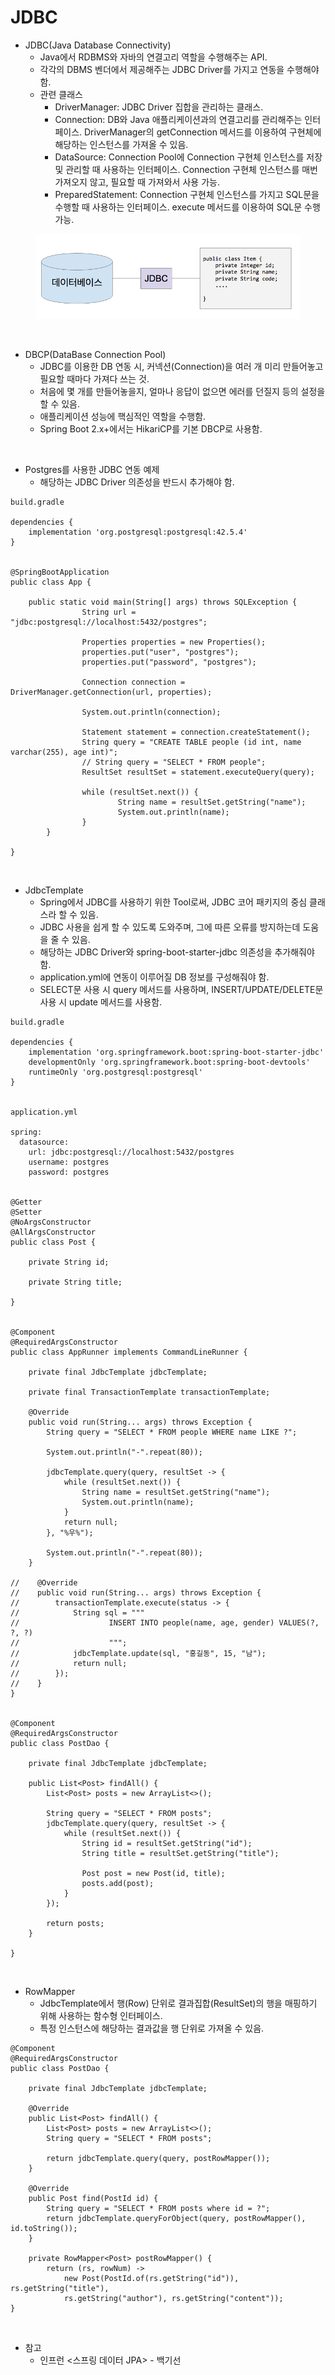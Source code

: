 # JDBC

* JDBC(Java Database Connectivity)
	* Java에서 RDBMS와 자바의 연결고리 역할을 수행해주는 API.
	* 각각의 DBMS 벤더에서 제공해주는 JDBC Driver를 가지고 연동을 수행해야 함.
	* 관련 클래스
		* DriverManager: JDBC Driver 집합을 관리하는 클래스.
		* Connection: DB와 Java 애플리케이션과의 연결고리를 관리해주는 인터페이스. DriverManager의 getConnection 메서드를 이용하여 구현체에 해당하는 인스턴스를 가져올 수 있음.
		* DataSource: Connection Pool에 Connection 구현체 인스턴스를 저장 및 관리할 때 사용하는 인터페이스. Connection 구현체 인스턴스를 매번 가져오지 않고, 필요할 때 가져와서 사용 가능.
		* PreparedStatement: Connection 구현체 인스턴스를 가지고 SQL문을 수행할 때 사용하는 인터페이스. execute 메서드를 이용하여 SQL문 수행 가능.

<figure><img src="./images/jdbc.png" alt=""></figure>

<br>

* DBCP(DataBase Connection Pool)
	* JDBC를 이용한 DB 연동 시, 커넥션(Connection)을 여러 개 미리 만들어놓고 필요할 때마다 가져다 쓰는 것.
	* 처음에 몇 개를 만들어놓을지, 얼마나 응답이 없으면 에러를 던질지 등의 설정을 할 수 있음.
	* 애플리케이션 성능에 핵심적인 역할을 수행함.
	* Spring Boot 2.x+에서는 HikariCP를 기본 DBCP로 사용함.

<br>

* Postgres를 사용한 JDBC 연동 예제
	* 해당하는 JDBC Driver 의존성을 반드시 추가해야 함.
```
build.gradle

dependencies {
	implementation 'org.postgresql:postgresql:42.5.4'
}


@SpringBootApplication
public class App {

    public static void main(String[] args) throws SQLException {
				String url = "jdbc:postgresql://localhost:5432/postgres";

				Properties properties = new Properties();
				properties.put("user", "postgres");
				properties.put("password", "postgres");

				Connection connection = DriverManager.getConnection(url, properties);

				System.out.println(connection);

				Statement statement = connection.createStatement();
				String query = "CREATE TABLE people (id int, name varchar(255), age int)";
				// String query = "SELECT * FROM people";
				ResultSet resultSet = statement.executeQuery(query);

				while (resultSet.next()) {
						String name = resultSet.getString("name");
						System.out.println(name);
				}
		}

}
```

<br>

* JdbcTemplate
	* Spring에서 JDBC를 사용하기 위한 Tool로써, JDBC 코어 패키지의 중심 클래스라 할 수 있음.
	* JDBC 사용을 쉽게 할 수 있도록 도와주며, 그에 따른 오류를 방지하는데 도움을 줄 수 있음.
	* 해당하는 JDBC Driver와 spring-boot-starter-jdbc 의존성을 추가해줘야 함.
	* application.yml에 연동이 이루어질 DB 정보를 구성해줘야 함.
	* SELECT문 사용 시 query 메서드를 사용하며, INSERT/UPDATE/DELETE문 사용 시 update 메서드를 사용함.
```
build.gradle

dependencies {
    implementation 'org.springframework.boot:spring-boot-starter-jdbc'
    developmentOnly 'org.springframework.boot:spring-boot-devtools'
    runtimeOnly 'org.postgresql:postgresql'
}


application.yml

spring:
  datasource:
    url: jdbc:postgresql://localhost:5432/postgres
    username: postgres
    password: postgres


@Getter
@Setter
@NoArgsConstructor
@AllArgsConstructor
public class Post {

	private String id;

	private String title;

}


@Component
@RequiredArgsConstructor
public class AppRunner implements CommandLineRunner {

	private final JdbcTemplate jdbcTemplate;

	private final TransactionTemplate transactionTemplate;

	@Override
	public void run(String... args) throws Exception {
		String query = "SELECT * FROM people WHERE name LIKE ?";

		System.out.println("-".repeat(80));

		jdbcTemplate.query(query, resultSet -> {
			while (resultSet.next()) {
				String name = resultSet.getString("name");
				System.out.println(name);
			}
			return null;
		}, "%우%");

		System.out.println("-".repeat(80));
	}

//    @Override
//    public void run(String... args) throws Exception {
//        transactionTemplate.execute(status -> {
//            String sql = """
//                    INSERT INTO people(name, age, gender) VALUES(?, ?, ?)
//                    """;
//            jdbcTemplate.update(sql, "홍길동", 15, "남");
//            return null;
//        });
//    }
}


@Component
@RequiredArgsConstructor
public class PostDao {

    private final JdbcTemplate jdbcTemplate;

    public List<Post> findAll() {
        List<Post> posts = new ArrayList<>();

        String query = "SELECT * FROM posts";
        jdbcTemplate.query(query, resultSet -> {
            while (resultSet.next()) {
                String id = resultSet.getString("id");
                String title = resultSet.getString("title");
                
                Post post = new Post(id, title);
                posts.add(post);
            }
        });

        return posts;
    }

}
```

<br>

* RowMapper
	* JdbcTemplate에서 행(Row) 단위로 결과집합(ResultSet)의 행을 매핑하기 위해 사용하는 함수형 인터페이스.
	* 특정 인스턴스에 해당하는 결과값을 행 단위로 가져올 수 있음.
```
@Component
@RequiredArgsConstructor
public class PostDao {

    private final JdbcTemplate jdbcTemplate;

	@Override
	public List<Post> findAll() {
		List<Post> posts = new ArrayList<>();
		String query = "SELECT * FROM posts";

		return jdbcTemplate.query(query, postRowMapper());
	}

	@Override
	public Post find(PostId id) {
		String query = "SELECT * FROM posts where id = ?";
		return jdbcTemplate.queryForObject(query, postRowMapper(), id.toString());
	}

	private RowMapper<Post> postRowMapper() {
		return (rs, rowNum) ->
			new Post(PostId.of(rs.getString("id")), rs.getString("title"),
			rs.getString("author"), rs.getString("content"));
}
```

<br>

* 참고
  * 인프런 <스프링 데이터 JPA> - 백기선
